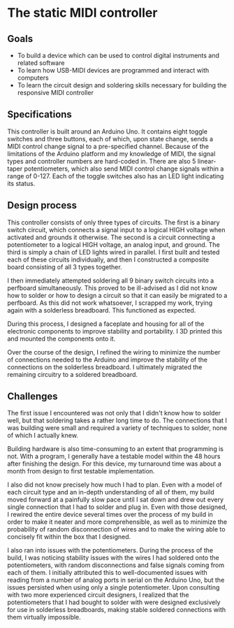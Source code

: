 # The static MIDI controller

## Goals
- To build a device which can be used to control digital instruments and related software
- To learn how USB-MIDI devices are programmed and interact with computers
- To learn the circuit design and soldering skills necessary for building the responsive MIDI controller

## Specifications
This controller is built around an Arduino Uno. It contains eight toggle switches and three buttons, each of which, upon state change, sends a MIDI control change signal to a pre-specified channel. Because of the limitations of the Arduino platform and my knowledge of MIDI, the signal types and controller numbers are hard-coded in. There are also 5 linear-taper potentiometers, which also send MIDI control change signals within a range of 0-127. Each of the toggle switches also has an LED light indicating its status.

## Design process
This controller consists of only three types of circuits. The first is a binary switch circuit, which connects a signal input to a logical HIGH voltage when activated and grounds it otherwise. The second is a circuit connecting a potentiometer to a logical HIGH voltage, an analog input, and ground. The third is simply a chain of LED lights wired in parallel. I first built and tested each of these circuits individually, and then I constructed a composite board consisting of all 3 types together.

I then immediately attempted soldering all 9 binary switch circuits into a perfboard simultaneously. This proved to be ill-advised as I did not know how to solder or how to design a circuit so that it can easily be migrated to a perfboard. As this did not work whatsoever, I scrapped my work, trying again with a solderless breadboard. This functioned as expected.

During this process, I designed a faceplate and housing for all of the electronic components to improve stability and portability. I 3D printed this and mounted the components onto it.

Over the course of the design, I refined the wiring to minimize the number of connections needed to the Arduino and improve the stability of the connections on the solderless breadboard. I ultimately migrated the remaining circuitry to a soldered breadboard.

## Challenges
The first issue I encountered was not only that I didn't know how to solder well, but that soldering takes a rather long time to do. The connections that I was building were small and required a variety of techniques to solder, none of which I actually knew.

Building hardware is also time-consuming to an extent that programming is not. With a program, I generally have a testable model within the 48 hours after finishing the design. For this device, my turnaround time was about a month from design to first testable implementation.

I also did not know precisely how much I had to plan. Even with a model of each circuit type and an in-depth understanding of all of them, my build moved forward at a painfully slow pace until I sat down and drew out every single connection that I had to solder and plug in. Even with those designed, I rewired the entire device several times over the process of my build in order to make it neater and more comprehensible, as well as to minimize the probability of random disconnection of wires and to make the wiring able to concisely fit within the box that I designed.

I also ran into issues with the potentiometers. During the process of the build, I was noticing stability issues with the wires I had soldered onto the potentiometers, with random disconnections and false signals coming from each of them. I initially attributed this to well-documented issues with reading from a number of analog ports in serial on the Arduino Uno, but the issues persisted when using only a single potentiometer. Upon consulting with two more experienced circuit designers, I realized that the potentiometers that I had bought to solder with were designed exclusively for use in solderless breadboards, making stable soldered connections with them virtually impossible. 
